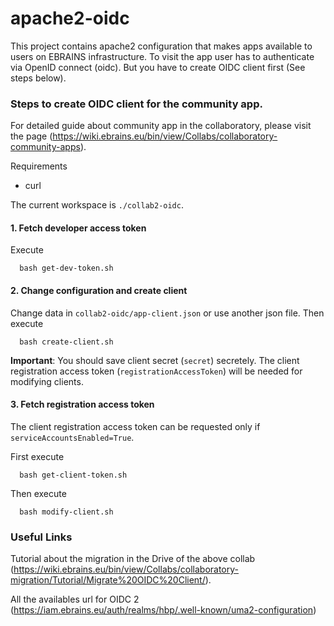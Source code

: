 # apache2-oidc

This project contains apache2 configuration that makes apps available to users on EBRAINS infrastructure.
To visit the app user has to authenticate via OpenID connect (oidc).
But you have to create OIDC client first (See steps below).

### Steps to create OIDC client for the community app.

For detailed guide about community app in the collaboratory, please visit the page
(<https://wiki.ebrains.eu/bin/view/Collabs/collaboratory-community-apps>).

Requirements
  - curl

The current workspace is `./collab2-oidc`.

#### 1. Fetch developer access token

Execute
```
  bash get-dev-token.sh
```

#### 2. Change configuration and create client

Change data in `collab2-oidc/app-client.json` or use another json file.
Then execute
```
  bash create-client.sh
```

**Important**:
You should save client secret (`secret`) secretely.
The client registration access token (`registrationAccessToken`) will be needed for modifying clients.

#### 3. Fetch registration access token

The client registration access token can be requested only if `serviceAccountsEnabled=True`.

First execute
```
  bash get-client-token.sh
```

Then execute
```
  bash modify-client.sh
```

### Useful Links

Tutorial about the migration in the Drive of the above collab
(<https://wiki.ebrains.eu/bin/view/Collabs/collaboratory-migration/Tutorial/Migrate%20OIDC%20Client/>).

All the availables url for OIDC 2
(<https://iam.ebrains.eu/auth/realms/hbp/.well-known/uma2-configuration>)
